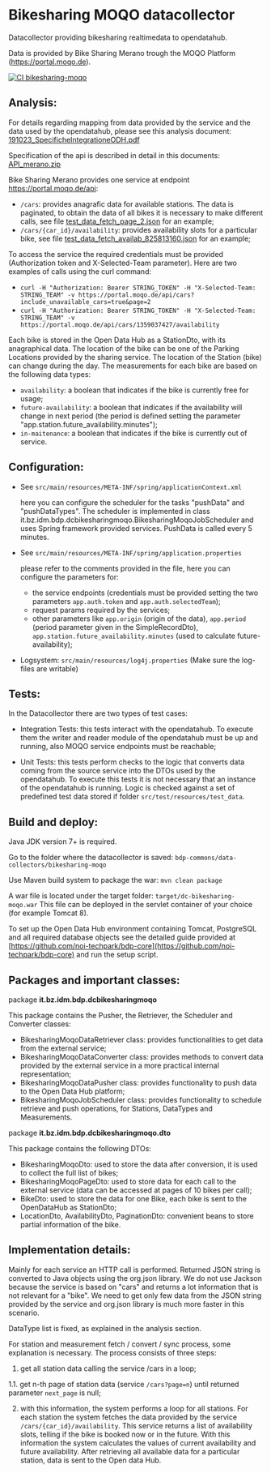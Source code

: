 Bikesharing MOQO datacollector
=========================

Datacollector providing bikesharing realtimedata to opendatahub.

Data is provided by Bike Sharing Merano trough the MOQO Platform (https://portal.moqo.de).

[![CI bikesharing-moqo](https://github.com/noi-techpark/bdp-commons/actions/workflows/ci-bikesharing-moqo.yml/badge.svg)](https://github.com/noi-techpark/bdp-commons/actions/workflows/ci-bikesharing-moqo.yml)

## Analysis:

For details regarding mapping from data provided by the service and the data used by the opendatahub, please see this analysis document:
[191023_SpecificheIntegrationeODH.pdf](documentation/191023_SpecificheIntegrationeODH.pdf)

Specification of the api is described in detail in this documents:
[API_merano.zip](documentation/API_merano.zip)

Bike Sharing Merano provides one service at endpoint https://portal.moqo.de/api:
  - `/cars`: provides anagrafic data for available stations. The data is paginated, to obtain the data of all bikes it is necessary to make different calls, see file [test_data_fetch_page_2.json](src/test/resources/test_data/test_data_fetch_page_2.json) for an example;
  - `/cars/{car_id}/availability`: provides availability slots for a particular bike, see file [test_data_fetch_availab_825813160.json](src/test/resources/test_data/test_data_fetch_availab_825813160.json) for an example;

To access the service the required credentials must be provided (Authorization token and X-Selected-Team parameter).
Here are two examples of calls using the curl command:
  - `curl -H "Authorization: Bearer STRING_TOKEN" -H "X-Selected-Team: STRING_TEAM" -v https://portal.moqo.de/api/cars?include_unavailable_cars=true&page=2`
  - `curl -H "Authorization: Bearer STRING_TOKEN" -H "X-Selected-Team: STRING_TEAM" -v https://portal.moqo.de/api/cars/1359037427/availability`

Each bike is stored in the Open Data Hub as a StationDto, with its anagraphical data. The location of the bike can be one of the Parking Locations provided by the sharing service. The location of the Station (bike) can change during the day. The measurements for each bike are based on the following data types:
  - `availability`: a boolean that indicates if the bike is currently free for usage;
  - `future-availability`: a boolean that indicates if the availability will change in next period (the period is defined setting the parameter "app.station.future_availability.minutes");
  - `in-maitenance`: a boolean that indicates if the bike is currently out of service.

## Configuration:
  - See `src/main/resources/META-INF/spring/applicationContext.xml`

    here you can configure the scheduler for the tasks "pushData" and "pushDataTypes". The scheduler is implemented in class it.bz.idm.bdp.dcbikesharingmoqo.BikesharingMoqoJobScheduler and uses Spring framework provided services. PushData is called every 5 minutes. 

  - See `src/main/resources/META-INF/spring/application.properties`

    please refer to the comments provided in the file, here you can configure the parameters for:
    - the service endpoints (credentials must be provided setting the two parameters `app.auth.token` and `app.auth.selectedTeam`);
    - request params required by the services;
    - other parameters like `app.origin` (origin of the data), `app.period` (period parameter given in the SimpleRecordDto), `app.station.future_availability.minutes` (used to calculate future-availability);


  - Logsystem: `src/main/resources/log4j.properties` (Make sure the log-files are writable)


## Tests:

In the Datacollector there are two types of test cases:

 - Integration Tests: this tests interact with the opendatahub. To execute them the writer and reader module of the opendatahub must be up and running, also MOQO service endpoints must be reachable;


 - Unit Tests: this tests perform checks to the logic that converts data coming from the source service into the DTOs used by the opendatahub. To execute this tests it is not necessary that an instance of the opendatahub is running. Logic is checked against a set of predefined test data stored if folder `src/test/resources/test_data`.


## Build and deploy:

Java JDK version 7+ is required.

Go to the folder where the datacollector is saved: `bdp-commons/data-collectors/bikesharing-moqo`

Use Maven build system to package the war: `mvn clean package`

A war file is located under the target folder: `target/dc-bikesharing-moqo.war`
This file can be deployed in the servlet container of your choice (for example Tomcat 8).

To set up the Open Data Hub environment containing Tomcat, PostgreSQL and all required database objects see the detailed guide provided at [https://github.com/noi-techpark/bdp-core](https://github.com/noi-techpark/bdp-core) and run the setup script.


## Packages and important classes:

package **it.bz.idm.bdp.dcbikesharingmoqo**

This package contains the Pusher, the Retriever, the Scheduler and Converter classes:
 - BikesharingMoqoDataRetriever class: provides functionalities to get data from the external service;
 - BikesharingMoqoDataConverter class: provides methods to convert data provided by the external service in a more practical internal representation;
 - BikesharingMoqoDataPusher class: provides functionality to push data to the Open Data Hub platform;
 - BikesharingMoqoJobScheduler class: provides functionality to schedule retrieve and push operations, for Stations, DataTypes and Measurements.

package **it.bz.idm.bdp.dcbikesharingmoqo.dto**

This package contains the following DTOs:
 - BikesharingMoqoDto: used to store the data after conversion, it is used to collect the full list of bikes;
 - BikesharingMoqoPageDto: used to store data for each call to the external service (data can be accessed at pages of 10 bikes per call);
 - BikeDto: used to store the data for one Bike, each bike is sent to the OpenDataHub as StationDto;
 - LocationDto, AvailabilityDto, PaginationDto: convenient beans to store partial information of the bike.


## Implementation details:

Mainly for each service an HTTP call is performed. Returned JSON string is converted to Java objects using the org.json library. We do not use Jackson because the service is based on "cars" and returns a lot information that is not relevant for a "bike". We need to get only few data from the JSON string provided by the service and org.json library is much more faster in this scenario.

DataType list is fixed, as explained in the analysis section.

For station and measurement fetch / convert / sync process, some explanation is necessary. The process consists of three steps:
  1. get all station data calling the service /cars in a loop;

  1.1. get n-th page of station data (service `/cars?page=n`) until returned parameter `next_page` is null;

  2. with this information, the system performs a loop for all stations. 
     For each station the system fetches the data provided by the service `/cars/{car_id}/availability`. 
     This service returns a list of availability slots, telling if the bike is booked now or in the future. 
     With this information the system calculates the values of current availability and future availability.
     After retrieving all available data for a particular station, data is sent to the Open data Hub. 





